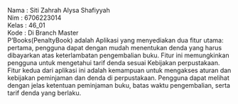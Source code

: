 Nama : Siti Zahrah Alysa Shafiyyah <br>
Nim : 6706223014<br>
Kelas : 46_01<br>
Kode : Di Branch Master <br>
P’Books(PenaltyBook) adalah Aplikasi yang menyediakan dua fitur utama: pertama, pengguna dapat dengan mudah menentukan denda yang harus dibayarkan atas keterlambatan pengembalian buku. Fitur ini memungkinkan pengguna untuk mengetahui tarif denda sesuai Kebijakan perpustakaan.
Fitur kedua dari aplikasi ini adalah kemampuan untuk mengakses aturan dan kebijakan peminjaman dan denda di perpustakaan. Pengguna dapat melihat dengan jelas ketentuan peminjaman buku, batas waktu pengembalian, serta tarif denda yang berlaku.
